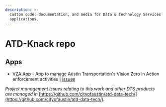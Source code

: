 ```yaml
---
description: >-
  Custom code, documentation, and media for Data & Technology Services' Knack
  applications.
---
```


# ATD-Knack repo

## Apps

- [VZA App](https://atd.knack.com/vza) - App to manage Austin Transportation's Vision Zero in Action enforcement activities \| [issues](https://github.com/cityofaustin/atd-data-tech/labels/Product%3A%20VZA%20App)

_Project management issues relating to this work and other DTS products are managed in_ [https://github.com/cityofaustin/atd-data-tech/](https://github.com/cityofaustin/atd-data-tech/)_._
